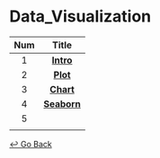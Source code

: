 # Data_Visualization

| Num  |                            Title                             |
| :--: | :----------------------------------------------------------: |
|  1   | **[Intro](https://github.com/lisy0123/Boostcamp_AI_Tech/blob/main/Data_Visualization/01_intro.pdf)** |
|  2   | **[Plot](https://github.com/lisy0123/Boostcamp_AI_Tech/blob/main/Data_Visualization/02_Plot.pdf)** |
|  3   | **[Chart](https://github.com/lisy0123/Boostcamp_AI_Tech/blob/main/Data_Visualization/03_Chart.pdf)** |
|  4   | **[Seaborn](https://github.com/lisy0123/Boostcamp_AI_Tech/blob/main/Data_Visualization/md/04_Seaborn.md)** |
|  5   |                                                              |
|      |                                                              |



[↩️ Go Back](https://github.com/lisy0123/Boostcamp_AI_Tech)